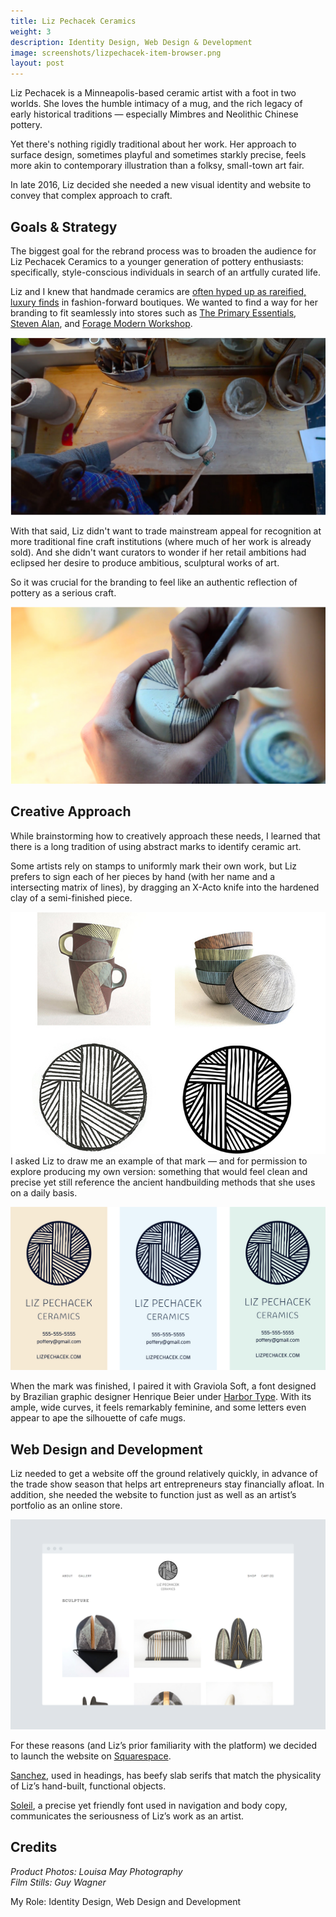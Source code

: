 ```yaml
---
title: Liz Pechacek Ceramics
weight: 3
description: Identity Design, Web Design & Development
image: screenshots/lizpechacek-item-browser.png
layout: post
---
```


Liz Pechacek is a Minneapolis-based ceramic artist with a foot in two worlds. She loves the humble intimacy of a mug, and the rich legacy of early historical traditions — especially Mimbres and Neolithic Chinese pottery.

Yet there's nothing rigidly traditional about her work. Her approach to surface design, sometimes playful and sometimes starkly precise, feels more akin to contemporary illustration than a folksy, small-town art fair. 

In late 2016, Liz decided she needed a new visual identity and website to convey that complex approach to craft. 

## Goals & Strategy
The biggest goal for the rebrand process was to broaden the audience for Liz Pechacek Ceramics to a younger generation of pottery enthusiasts: specifically, style-conscious individuals in search of an artfully curated life. 

Liz and I knew that handmade ceramics are [often hyped up as rareified, luxury finds](https://www.nytimes.com/2015/12/17/fashion/why-handmade-ceramics-are-white-hot.html) in fashion-forward boutiques. We wanted to find a way for her branding to fit seamlessly into stores such as [The Primary Essentials](https://theprimaryessentials.com), [Steven Alan](https://stevenalan.com/), and [Forage Modern Workshop](http://www.foragemodernworkshop.com/).  

![Film still of Liz using her handmade hammer on a sculpture](/assets/img/liz-pechacek__film-still-hammer.jpg)  

With that said, Liz didn't want to trade mainstream appeal for recognition at more traditional fine craft institutions (where much of her work is already sold). And she didn't want curators to wonder if her retail ambitions had eclipsed her desire to produce ambitious, sculptural works of art. 

So it was crucial for the branding to feel like an authentic reflection of pottery as a serious craft.  

![Photo of Liz signing her pottery](/assets/img/liz-pechacek__film-still-signature.jpg)

## Creative Approach

While brainstorming how to creatively approach these needs, I learned that there is a long tradition of using abstract marks to identify ceramic art.

Some artists rely on stamps to uniformly mark their own work, but Liz prefers to sign each of her pieces by hand (with her name and a intersecting matrix of lines), by dragging an X-Acto knife into the hardened clay of a semi-finished piece.  

![Liz Pechacek sketch of her unique brand mark](/assets/img/liz-pechacek__logo-development.jpg)
 I asked Liz to draw me an example of that mark — and for permission to explore producing my own version: something that would feel clean and precise yet still reference the ancient handbuilding methods that she uses on a daily basis. 

 ![Screenshot of business cards](/assets/img/liz-pechacek__business-cards.jpg)

When the mark was finished, I paired it with Graviola Soft, a font designed by Brazilian graphic designer Henrique Beier under [Harbor Type](https://www.harbortype.com/). With its ample, wide curves, it feels remarkably feminine, and some letters even appear to ape the silhouette of cafe mugs.  

## Web Design and Development
Liz needed to get a website off the ground relatively quickly, in advance of the trade show season that helps art entrepreneurs stay financially afloat. In addition, she needed the website to function just as well as an artist’s portfolio as an online store.  

![Screenshot of Liz Pechacek sculpture](/assets/img/screenshots/lizpechacek-sculptures-browser.png)

For these reasons (and Liz’s prior familiarity with the platform) we decided to launch the website on [Squarespace](https://www.squarespace.com).

[Sanchez](http://latinotype.com/display-weights?font=74), used in headings, has beefy slab serifs that match the physicality of Liz’s hand-built, functional objects. 

[Soleil](https://www.type-together.com/soleil-font), a precise yet friendly font used in navigation and body copy, communicates the seriousness of Liz’s work as an artist.

## Credits
_Product Photos: Louisa May Photography_  
_Film Stills: Guy Wagner_

My Role: Identity Design, Web Design and Development



